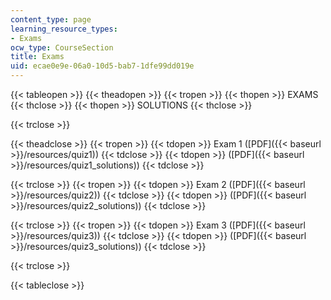 ```yaml
---
content_type: page
learning_resource_types:
- Exams
ocw_type: CourseSection
title: Exams
uid: ecae0e9e-06a0-10d5-bab7-1dfe99dd019e
---
```


{{< tableopen >}}
{{< theadopen >}}
{{< tropen >}}
{{< thopen >}}
EXAMS
{{< thclose >}}
{{< thopen >}}
SOLUTIONS
{{< thclose >}}

{{< trclose >}}

{{< theadclose >}}
{{< tropen >}}
{{< tdopen >}}
Exam 1 ([PDF]({{< baseurl >}}/resources/quiz1))
{{< tdclose >}}
{{< tdopen >}}
([PDF]({{< baseurl >}}/resources/quiz1_solutions))
{{< tdclose >}}

{{< trclose >}}
{{< tropen >}}
{{< tdopen >}}
Exam 2 ([PDF]({{< baseurl >}}/resources/quiz2))
{{< tdclose >}}
{{< tdopen >}}
([PDF]({{< baseurl >}}/resources/quiz2_solutions))
{{< tdclose >}}

{{< trclose >}}
{{< tropen >}}
{{< tdopen >}}
Exam 3 ([PDF]({{< baseurl >}}/resources/quiz3))
{{< tdclose >}}
{{< tdopen >}}
([PDF]({{< baseurl >}}/resources/quiz3_solutions))
{{< tdclose >}}

{{< trclose >}}

{{< tableclose >}}